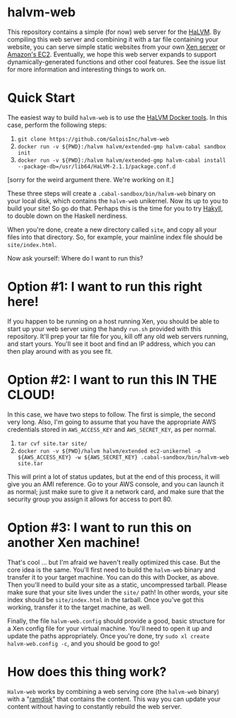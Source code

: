 # halvm-web

This repository contains a simple (for now) web server for the
[HaLVM](http://halvm.org). By compiling this web server and combining it with a
tar file containing your website, you can serve simple static websites from your
own [Xen server](https://www.xenproject.org/) or [Amazon's
EC2](https://aws.amazon.com/ec2/). Eventually, we hope this web server expands
to support dynamically-generated functions and other cool features. See the
issue list for more information and interesting things to work on.

# Quick Start

The easiest way to build `halvm-web` is to use the [HaLVM Docker
tools](https://github.com/GaloisInc/HaLVM/wiki/Using-Docker-and-the-HaLVM). In
this case, perform the following steps:

  1. `git clone https://github.com/GaloisInc/halvm-web`
  1. `docker run -v ${PWD}:/halvm halvm/extended-gmp halvm-cabal sandbox init`
  1. `docker run -v ${PWD}:/halvm halvm/extended-gmp halvm-cabal install --package-db=/usr/lib64/HaLVM-2.1.1/package.conf.d`

[sorry for the weird argument there. We're working on it.]

These three steps will create a `.cabal-sandbox/bin/halvm-web` binary on your
local disk, which contains the `halvm-web` unikernel. Now its up to you to build
your site! So go do that. Perhaps this is the time for you to try
[Hakyll](https://jaspervdj.be/hakyll/), to double down on the Haskell nerdiness.

When you're done, create a new directory called `site`, and copy all your files
into that directory. So, for example, your mainline index file should be
`site/index.html`.

Now ask yourself: Where do I want to run this?

# Option #1: I want to run this right here!

If you happen to be running on a host running Xen, you should be able to start
up your web server using the handy `run.sh` provided with this repository. It'll
prep your tar file for you, kill off any old web servers running, and start
yours. You'll see it boot and find an IP address, which you can then play around
with as you see fit.

# Option #2: I want to run this IN THE CLOUD!

In this case, we have two steps to follow. The first is simple, the second very
long. Also, I'm going to assume that you have the appropriate AWS credentials
stored in `AWS_ACCESS_KEY` and `AWS_SECRET_KEY`, as per normal.

  1. `tar cvf site.tar site/`
  1. `docker run -v ${PWD}/halvm halvm/extended ec2-unikernel -o ${AWS_ACCESS_KEY} -w ${AWS_SECRET_KEY} .cabal-sandbox/bin/halvm-web site.tar`

This will print a lot of status updates, but at the end of this process, it will
give you an AMI reference. Go to your AWS console, and you can launch it as
normal; just make sure to give it a network card, and make sure that the
security group you assign it allows for access to port 80.

# Option #3: I want to run this on another Xen machine!

That's cool ... but I'm afraid we haven't really optimized this case. But the
core idea is the same. You'll first need to build the `halvm-web` binary and
transfer it to your target machine. You can do this with Docker, as above.
Then you'll need to build your site as a static, uncompressed tarball. Please
make sure that your site lives under the `site/` path! In other words, your site
index should be `site/index.html` in the tarball. Once you've got this working,
transfer it to the target machine, as well.

Finally, the file `halvm-web.config` should provide a good, basic structure for
a Xen config file for your virtual machine. You'll need to open it up and update
the paths appropriately. Once you're done, try `sudo xl create halvm-web.config
-c`, and you should be good to go!

# How does this thing work?

`Halvm-web` works by combining a web serving core (the `halvm-web` binary) with
a "[ramdisk](http://en.wikipedia.org/wiki/Initrd)" that contains the content.
This way you can update your content without having to constantly rebuild the
web server.

